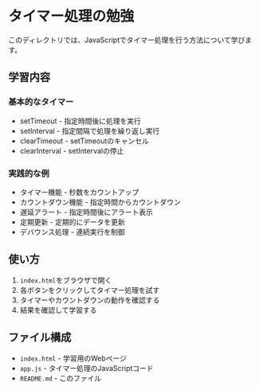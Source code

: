 # タイマー処理の勉強

このディレクトリでは、JavaScriptでタイマー処理を行う方法について学びます。

## 学習内容

### 基本的なタイマー
- setTimeout - 指定時間後に処理を実行
- setInterval - 指定間隔で処理を繰り返し実行
- clearTimeout - setTimeoutのキャンセル
- clearInterval - setIntervalの停止

### 実践的な例
- タイマー機能 - 秒数をカウントアップ
- カウントダウン機能 - 指定時間からカウントダウン
- 遅延アラート - 指定時間後にアラート表示
- 定期更新 - 定期的にデータを更新
- デバウンス処理 - 連続実行を制御

## 使い方

1. `index.html`をブラウザで開く
2. 各ボタンをクリックしてタイマー処理を試す
3. タイマーやカウントダウンの動作を確認する
4. 結果を確認して学習する

## ファイル構成

- `index.html` - 学習用のWebページ
- `app.js` - タイマー処理のJavaScriptコード
- `README.md` - このファイル 
